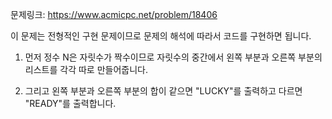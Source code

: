문제링크: https://www.acmicpc.net/problem/18406

이 문제는 전형적인 구현 문제이므로 문제의 해석에 따라서 코드를 구현하면 됩니다.

1. 먼저 정수 N은 자릿수가 짝수이므로 자릿수의 중간에서 왼쪽 부분과 오른쪽 부분의 리스트를 각각 따로
   만들어줍니다.

2. 그리고 왼쪽 부분과 오른쪽 부분의 합이 같으면 "LUCKY"를 출력하고 다르면 "READY"를 출력합니다.
